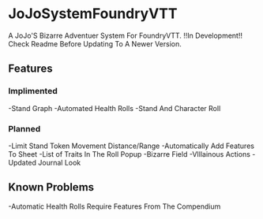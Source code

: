 # JoJoSystemFoundryVTT

A JoJo'S Bizarre Adventuer System For FoundryVTT.
!!In Development!!
Check Readme Before Updating To A Newer Version.

## Features

### Implimented
-Stand Graph
-Automated Health Rolls
-Stand And Character Roll

### Planned
-Limit Stand Token Movement Distance/Range
-Automatically Add Features To Sheet
-List of Traits In The Roll Popup
-Bizarre Field
-VIllainous Actions
-Updated Journal Look

## Known Problems
-Automatic Health Rolls Require Features From The Compendium